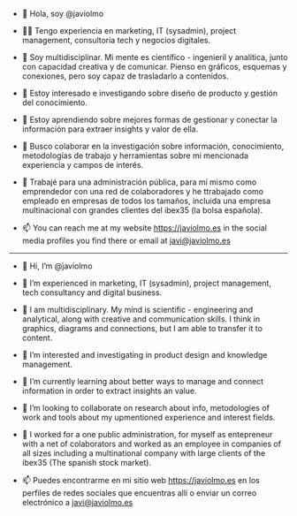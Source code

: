 - 👋 Hola, soy @javiolmo
- 👨‍💻 Tengo experiencia en marketing, IT (sysadmin), project management, consultoria tech y negocios digitales.
- 🧠 Soy multidisciplinar. Mi mente es científico - ingenieril y analítica, junto con capacidad creativa y de comunicar. Pienso en gráficos, esquemas y conexiones, pero soy capaz de trasladarlo a contenidos.
- 👀 Estoy interesado e investigando sobre diseño de producto y gestión del conocimiento.
- 🌱 Estoy aprendiendo sobre mejores formas de gestionar y conectar la información para extraer insights y valor de ella.
- 🧪 Busco colaborar en la investigación sobre información, conocimiento, metodologías de trabajo y herramientas sobre mi mencionada experiencia y campos de interés.
- 💼 Trabajé para una administración pública, para mí mismo como emprendedor con una red de colaboradores y he ttrabajado como empleado en empresas de todos los tamaños, incluida una empresa multinacional con grandes clientes del ibex35 (la bolsa española).

- 📫 You can reach me at my website https://javiolmo.es in the social media profiles you find there or email at javi@javiolmo.es

------------------

- 👋 Hi, I’m @javiolmo
- 👨‍ I’m experienced in marketing, IT (sysadmin), project management, tech consultancy and digital business.
- 🧠 I am multidisciplinary. My mind is scientific - engineering and analytical, along with creative and communication skills. I think in graphics, diagrams and connections, but I am able to transfer it to content.
- 👀 I’m interested and investigating in product design and knowledge management.
- 🌱 I’m currently learning about better ways to manage and connect information in order to extract insights an value.
- 🧪 I’m looking to collaborate on research about info, metodologies of work and tools about my upmentioned experience and interest fields.
- 💼 I worked for a one public administration, for myself as entepreneur with a net of colaborators and worked as an employee in companies of all sizes including a multinational company with large clients of the ibex35 (The spanish stock market).

- 📫 Puedes encontrarme en mi sitio web https://javiolmo.es en los perfiles de redes sociales que encuentras allí o enviar un correo electrónico a javi@javiolmo.es

<!---
javiolmo/javiolmo is a ✨ special ✨ repository because its `README.md` (this file) appears on your GitHub profile.
You can click the Preview link to take a look at your changes.
--->
